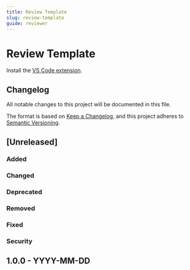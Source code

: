```yaml
---
title: Review Template
slug: review-template
guide: reviewer
---
```


# Review Template

Install the [VS Code extension](https://marketplace.visualstudio.com/items?itemName=dzgmelody.vscode-changelog-snippets).

## Changelog

All notable changes to this project will be documented in this file.

The format is based on [Keep a Changelog](https://keepachangelog.com/en/1.0.0/), and this project adheres to [Semantic Versioning](https://semver.org/spec/v2.0.0.html).

## \[Unreleased\]

### Added

### Changed

### Deprecated

### Removed

### Fixed

### Security

## 1.0.0 - YYYY-MM-DD

